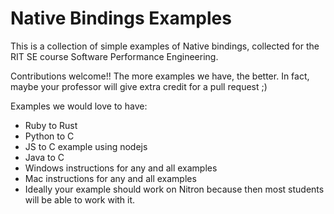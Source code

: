 # Native Bindings Examples

This is a collection of simple examples of Native bindings, collected for the RIT SE course Software Performance Engineering.

Contributions welcome!! The more examples we have, the better. In fact, maybe your professor will give extra credit for a pull request ;)

Examples we would love to have:
* Ruby to Rust 
* Python to C 
* JS to C example using nodejs
* Java to C
* Windows instructions for any and all examples
* Mac instructions for any and all examples
* Ideally your example should work on Nitron because then most students will be able to work with it. 
